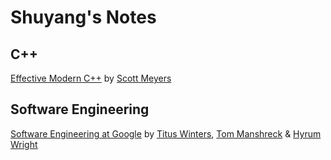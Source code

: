 # Shuyang's Notes

## C++

[Effective Modern C++](cpp/effective_cpp/) by [Scott Meyers](https://www.aristeia.com/)

## Software Engineering

[Software Engineering at Google](software_engineering/software_engineering_at_google) by [Titus Winters](https://www.linkedin.com/in/tituswinters/), [Tom Manshreck](https://www.linkedin.com/in/thomas-manshreck-0111a11/) & [Hyrum Wright](https://www.linkedin.com/in/hyrum-wright-0905427/)
